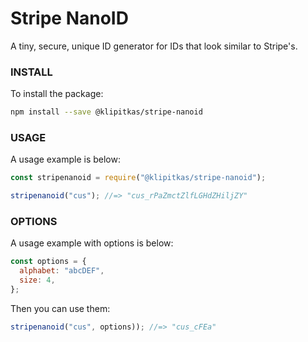 # Stripe NanoID

A tiny, secure, unique ID generator for IDs that look similar to Stripe's.

### INSTALL

To install the package:

```bash
npm install --save @klipitkas/stripe-nanoid
```

### USAGE

A usage example is below:

```js
const stripenanoid = require("@klipitkas/stripe-nanoid");
```

```js
stripenanoid("cus"); //=> "cus_rPaZmctZlfLGHdZHiljZY"
```

### OPTIONS

A usage example with options is below:

```js
const options = {
  alphabet: "abcDEF",
  size: 4,
};
```

Then you can use them:

```js
stripenanoid("cus", options)); //=> "cus_cFEa"
```
